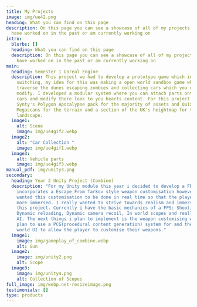 ```yaml
---
title: My Projects
image: img/ue42.png
heading: What you can find on this page
description: On this page you can see a showcase of all of my projects which i
  have worked on in the past or am currently working on
intro:
  blurbs: []
  heading: What you can find on this page
  description: On this page you can see a showcase of all of my projects which i
    have worked on in the past or am currently working on
main:
  heading: Semester 1 Unreal Engine
  description: This project we had to develop a prototype game which involved pawn
    switching, my idea for this was making a open world sandbox game where you
    traverse the dunes escaping zombies and collecting cars which you can then
    modify. I developed a modular system where you can attach parts onto the
    cars and modify there look to you hearts content. For this project I used a
    Synty's Polygon Apocalypse pack for the majority of assets and Quixel
    Megascans for the terrain and a section of the UK's heightmap for the
    landscape.
  image1:
    alt: Scene
    image: img/ue4gif2.webp
  image2:
    alt: "Car Collection "
    image: img/ue4gif1.webp
  image3:
    alt: Vehicle parts
    image: img/ue4gif3.webp
manual_pdf: img/unity3.png
secondary:
  heading: Year 2 Unity Project (Combine)
  description: "For my Unity module this year i decided to develop a FPS which
    incorporates a Escape From Tarkov style weapon customisation however i
    wanted this customisation to be done in real time so that the player feels
    more immersed. I really wanted to strive towards realism and immersion for
    this project. Currently i have the basic mechanics of a FPS: Shooting,
    Dynamic reloading, Dynamic camera recoil, In world scopes and really basic
    AI. The next things i plan to implement is the weapon customising which i
    plan to use a PCG(procedural content generation) system for and then in
    world UI to allow the player to customise their weapons."
  image1:
    image: img/gameplay_of_combine.webp
    alt: Gun
  image2:
    image: img/unity2.png
    alt: Scope
  image3:
    image: img/unity4.png
    alt: Collection of Scopes
full_image: img/webp.net-resizeimage.png
testimonials: []
type: products
---
```


